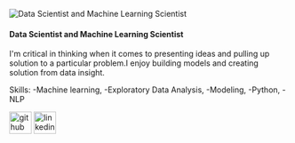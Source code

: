 


![Data Scientist and Machine Learning Scientist](https://media-exp1.licdn.com/dms/image/C5635AQGAqldDY1r7nA/profile-framedphoto-shrink_200_200/0/1614176951044?e=1617033600&v=beta&t=g07eRIYlVm0UIqxY4ic1_yE1jFWJWnS1KJ7jf5szWxI)
#### Data Scientist and Machine Learning Scientist

I'm critical in thinking when it comes to presenting ideas and pulling up solution to a particular problem.I enjoy building models and creating solution from data insight.

Skills: 
-Machine learning,
-Exploratory Data Analysis, 
-Modeling, 
-Python, 
-NLP



[<img src='https://cdn.jsdelivr.net/npm/simple-icons@3.0.1/icons/github.svg' alt='github' height='40'>](https://github.com/Emmascholar)  [<img src='https://cdn.jsdelivr.net/npm/simple-icons@3.0.1/icons/linkedin.svg' alt='linkedin' height='40'>](https://www.linkedin.com/in/Chukwuemeka-Egbuchulam-05743663/)  
